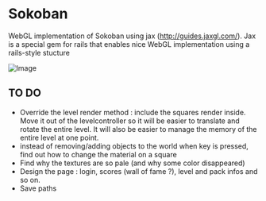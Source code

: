 Sokoban
=======

WebGL implementation of Sokoban using jax (http://guides.jaxgl.com/).
Jax is a special gem for rails that enables nice WebGL implementation using a rails-style stucture

![Image](https://github.com/MichaelHoste/sokoban/raw/master/sokoban.png)

TO DO
-----

 * Override the level render method : include the squares render inside. Move it out of the levelcontroller so it will be easier to translate and rotate the entire level. It will also be easier to manage the memory of the entire level at one point.
 * instead of removing/adding objects to the world when key is pressed, find out how to change the material on a square
 * Find why the textures are so pale (and why some color disappeared)
 * Design the page : login, scores (wall of fame ?), level and pack infos and so on.
 * Save paths